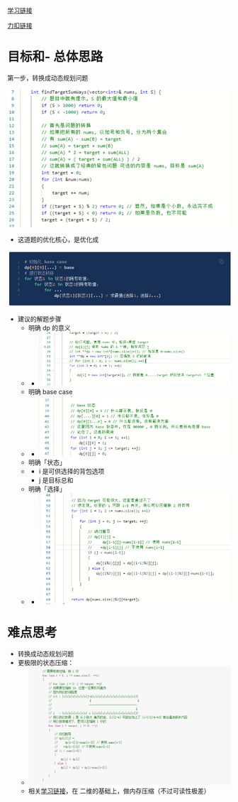 ﻿[学习链接](https://labuladong.gitbook.io/algo/dong-tai-gui-hua-xi-lie/1.1-dong-tai-gui-hua-ji-ben-ji-qiao/targetsum)

[力扣链接](https://leetcode-cn.com/problems/target-sum/)

# 目标和- 总体思路

第一步，转换成动态规划问题

![1](11_04/1.png)

- 这道题的优化核心，是优化成

![1](10_26/1.png)

- 建议的解题步骤
  - 明确 dp 的意义
  - - ![2](11_04/2.png)
  - 明确 base case
  - - ![3](11_04/3.png)
  - 明确「状态」
  - - i 是可供选择的背包选项
    - j 是目标总和
  - 明确「选择」
  - - ![4](11_04/4.png)

# 难点思考
- 转换成动态规划问题
- 更极限的状态压缩：
  - ![5](11_04/5.png)
  - 相关[学习链接](https://labuladong.gitbook.io/algo/dong-tai-gui-hua-xi-lie/1.1-dong-tai-gui-hua-ji-ben-ji-qiao/zhuang-tai-ya-suo-ji-qiao)，在 二维的基础上，做内存压缩（不过可读性极差）
